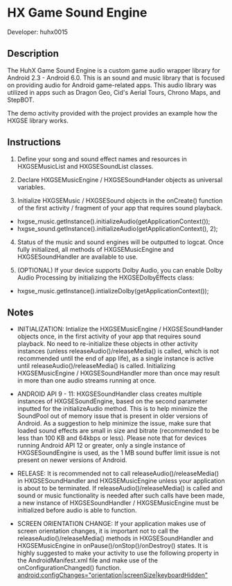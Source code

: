 HX Game Sound Engine
====================

Developer: huhx0015

## Description

The HuhX Game Sound Engine is a custom game audio wrapper library for Android 2.3 - Android 6.0. This is an sound and music library that is focused on providing audio for Android game-related apps. This audio library was utilized in apps such as Dragon Geo, Cid's Aerial Tours, Chrono Maps, and StepBOT.

The demo activity provided with the project provides an example how the HXGSE library works.

## Instructions

1. Define your song and sound effect names and resources in HXGSEMusicList and HXGSESoundList classes.

2. Declare HXGSEMusicEngine / HXGSESoundHander objects as universal variables. 
 
3. Initialize HXGSEMusic / HXGSESound objects in the onCreate() function of the first activity / fragment of your app that requires sound playback. 
  - hxgse_music.getInstance().initializeAudio(getApplicationContext());
  - hxgse_sound.getInstance().initializeAudio(getApplicationContext(), 2);
  
4. Status of the music and sound engines will be outputted to logcat. Once fully initialized, all methods of HXGSEMusicEngine and HXGSESoundHandler are available to use.

5. (OPTIONAL) If your device supports Dolby Audio, you can enable Dolby Audio Processing by initializing the HXGSEDolbyEffects class:
  - hxgse_music.getInstance().intializeDolby(getApplicationContext());

## Notes

- INITIALIZATION: Intialize the HXGSEMusicEngine / HXGSESoundHander objects once, in the first activity of your app that requires sound playback. No need to re-initialize these objects in other activity instances (unless releaseAudio()/releaseMedia() is called, which is not recommended until the end of app life), as a single instance is active until releaseAudio()/releaseMedia() is called. Initializing HXGSEMusicEngine / HXGSESoundHandler more than once may result in more than one audio streams running at once.

- ANDROID API 9 - 11: HXGSESoundHandler class creates multiple instances of HXGSESoundEngine, based on the second parameter inputted for the initializeAudio method. This is to help minimize the SoundPool out of memory issue that is present in older versions of Android. As a suggestion to help minimize the issue, make sure that loaded sound effects are small in size and bitrate (recommended to be less than 100 KB and 64kbps or less). Please note that for devices running Android API 12 or greater, only a single instance of HXGSESoundEngine is used, as the 1 MB sound buffer limit issue is not present on newer versions of Android.

- RELEASE: It is recommended not to call releaseAudio()/releaseMedia() in HXGSESoundHandler and HXGSEMusicEngine unless your application is about to be terminated. If releaseAudio()/releaseMedia() is called and sound or music functionality is needed after such calls have been made, a new instance of HXGSESoundHandler / HXGSEMusicEngine must be initialized before audio is able to function.

- SCREEN ORIENTATION CHANGE: If your application makes use of screen orientation changes, it is important not to call the releaseAudio()/releaseMedia() methods in HXGSESoundHandler and HXGSEMusicEngine in onPause()/onStop()/onDestroy() states. It is highly suggested to make your activity to use the following property in the AndroidManifest.xml file and make use of the onConfigurationChanged() function. <android:configChanges="orientation|screenSize|keyboardHidden">
